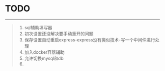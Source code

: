# TODO 

---

> 1. sql辅助填写器
> 2. 初次设置还没解决要手动重开的问题
> 3. 保存设置自动重启express-express没有类似技术-写一个中间件进行处理
> 4. 加入docker容器辅助
> 5. 允许切换mysql和db
> 6. 